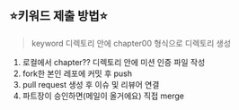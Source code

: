 ## ⭐️키워드 제출 방법⭐️

> keyword 디렉토리 안에 chapter00 형식으로 디렉토리 생성

1. 로컬에서 chapter?? 디렉토리 안에 미션 인증 파일 작성
2. fork한 본인 레포에 커밋 후 push
3. pull request 생성 후 이슈 및 리뷰어 연결
4. 파트장이 승인하면(메일이 올거에요) 직접 merge
